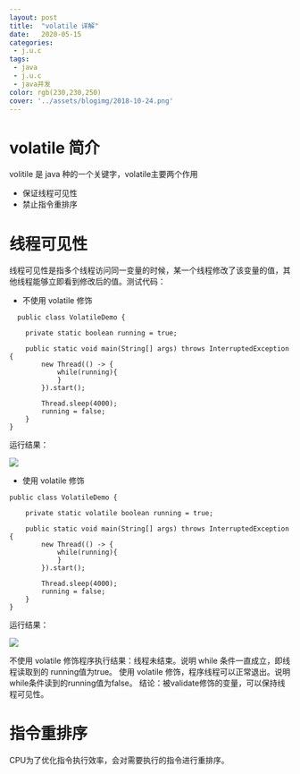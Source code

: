 ```yaml
---
layout: post
title:  "volatile 详解"
date:   2020-05-15
categories:
 - j.u.c
tags:
 - java
 - j.u.c
 - java并发
color: rgb(230,230,250)
cover: '../assets/blogimg/2018-10-24.png'
---
```

# volatile 简介
  volitile 是 java 种的一个关键字，volatile主要两个作用
- 保证线程可见性
- 禁止指令重排序

# 线程可见性
  线程可见性是指多个线程访问同一变量的时候，某一个线程修改了该变量的值，其他线程能够立即看到修改后的值。测试代码：

- 不使用 volatile 修饰

```
  public class VolatileDemo {

    private static boolean running = true;

    public static void main(String[] args) throws InterruptedException {
        new Thread(() -> {
            while(running){
            }
        }).start();

        Thread.sleep(4000);
        running = false;
    }
}
```
运行结果：

![](/images/volatile/no-volatile-demo-running-result.jpg)

- 使用 volatile 修饰

```
public class VolatileDemo {

    private static volatile boolean running = true;

    public static void main(String[] args) throws InterruptedException {
        new Thread(() -> {
            while(running){
            }
        }).start();

        Thread.sleep(4000);
        running = false;
    }
}
```
运行结果：

![](/images/volatile/volatile-demo-running-result.jpg)

不使用 volatile 修饰程序执行结果：线程未结束。说明 while 条件一直成立，即线程读取到的 running值为true。
使用 volatile 修饰，程序线程可以正常退出。说明while条件读到的running值为false。
结论：被validate修饰的变量，可以保持线程可见性。

# 指令重排序
CPU为了优化指令执行效率，会对需要执行的指令进行重排序。

